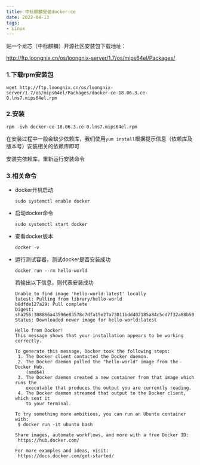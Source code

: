 ```yaml
---
title: 中标麒麟安装docker-ce
date: 2022-04-13
tags: 
- Linux
---
```




贴一个龙芯（中标麒麟）开源社区安装包下载地址：

http://ftp.loongnix.cn/os/loongnix-server/1.7/os/mips64el/Packages/

### 1.下载rpm安装包

```shell
wget http://ftp.loongnix.cn/os/loongnix-server/1.7/os/mips64el/Packages/docker-ce-18.06.3.ce-0.lns7.mips64el.rpm
```

### 2.安装

```shell
rpm -ivh docker-ce-18.06.3.ce-0.lns7.mips64el.rpm
```

在安装过程中一般会缺少依赖库，我们使用`yum install`根据提示信息（依赖库及版本号）安装相关的依赖库即可

安装完依赖库，重新运行安装命令

### 3.相关命令

* docker开机启动

  ```shell
  sudo systemctl enable docker
  ```

* 启动docker命令

  ```shell
  sudo systemctl start docker
  ```

* 查看docker版本

  ```shell
  docker -v
  ```

* 运行测试容器，测试docker是否安装成功

  ```shell
  docker run --rm hello-world
  ```

  若输出以下信息，则代表安装成功

  ```shell
  Unable to find image 'hello-world:latest' locally
  latest: Pulling from library/hello-world
  b8dfde127a29: Pull complete
  Digest: sha256:308866a43596e83578c7dfa15e27a73011bdd402185a84c5cd7f32a88b501a24
  Status: Downloaded newer image for hello-world:latest
  
  Hello from Docker!
  This message shows that your installation appears to be working correctly.
  
  To generate this message, Docker took the following steps:
   1. The Docker client contacted the Docker daemon.
   2. The Docker daemon pulled the "hello-world" image from the Docker Hub.
      (amd64)
   3. The Docker daemon created a new container from that image which runs the
      executable that produces the output you are currently reading.
   4. The Docker daemon streamed that output to the Docker client, which sent it
      to your terminal.
  
  To try something more ambitious, you can run an Ubuntu container with:
   $ docker run -it ubuntu bash
  
  Share images, automate workflows, and more with a free Docker ID:
   https://hub.docker.com/
  
  For more examples and ideas, visit:
   https://docs.docker.com/get-started/
  ```

  



